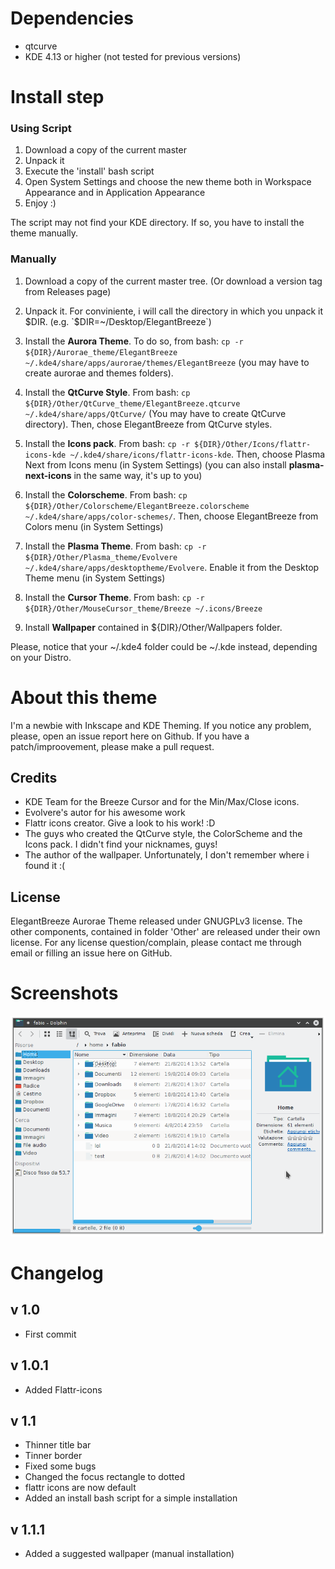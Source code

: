 Dependencies
==============
* qtcurve
* KDE 4.13 or higher (not tested for previous versions)

Install step
==============
### Using Script
1. Download a copy of the current master
2. Unpack it
3. Execute the 'install' bash script
4. Open System Settings and choose the new theme both in Workspace Appearance and in Application Appearance
5. Enjoy :)

The script may not find your KDE directory. If so, you have to install the theme manually.

### Manually
1. Download a copy of the current master tree. (Or download a version tag from Releases page)

2. Unpack it. For conviniente, i will call the directory in which you unpack it $DIR. (e.g. `$DIR=~/Desktop/ElegantBreeze`)

3. Install the **Aurora Theme**. To do so, from bash: `cp -r ${DIR}/Aurorae_theme/ElegantBreeze ~/.kde4/share/apps/aurorae/themes/ElegantBreeze` (you may have to create aurorae and themes folders).

4. Install the **QtCurve Style**. From bash: `cp ${DIR}/Other/QtCurve_theme/ElegantBreeze.qtcurve ~/.kde4/share/apps/QtCurve/` (You may have to create QtCurve directory). Then, chose ElegantBreeze from QtCurve styles.

5. Install the **Icons pack**. From bash: `cp -r ${DIR}/Other/Icons/flattr-icons-kde ~/.kde4/share/icons/flattr-icons-kde`. Then, choose Plasma Next from Icons menu (in System Settings) (you can also install **plasma-next-icons** in the same way, it's up to you)

6. Install the **Colorscheme**. From bash: `cp ${DIR}/Other/Colorscheme/ElegantBreeze.colorscheme ~/.kde4/share/apps/color-schemes/`. Then, choose ElegantBreeze from Colors menu (in System Settings)

7. Install the **Plasma Theme**. From bash: `cp -r ${DIR}/Other/Plasma_theme/Evolvere ~/.kde4/share/apps/desktoptheme/Evolvere`. Enable it from the Desktop Theme menu (in System Settings)

8. Install the **Cursor Theme**. From bash: `cp -r ${DIR}/Other/MouseCursor_theme/Breeze ~/.icons/Breeze`

9. Install **Wallpaper** contained in ${DIR}/Other/Wallpapers folder.

Please, notice that your ~/.kde4 folder could be ~/.kde instead, depending on your Distro.

About this theme
==============
I'm a newbie with Inkscape and KDE Theming. If you notice any problem, please, open an issue report here on Github.
If you have a patch/improovement, please make a pull request.

Credits
------
* KDE Team for the Breeze Cursor and for the Min/Max/Close icons.
* Evolvere's autor for his awesome work
* Flattr icons creator. Give a look to his work! :D
* The guys who created the QtCurve style, the ColorScheme and the Icons pack. I didn't find your nicknames, guys!
* The author of the wallpaper. Unfortunately, I don't remember where i found it :(

License
------
ElegantBreeze Aurorae Theme released under GNUGPLv3 license. The other components, contained in folder 'Other' are released under their own license. For any license question/complain, please contact me through email or filling an issue here on GitHub.

Screenshots
==============
![Screenshot1](/Screenshot1.png)

Changelog
==============

v 1.0
------
* First commit

v 1.0.1
------
* Added Flattr-icons

v 1.1
------
* Thinner title bar
* Tinner border
* Fixed some bugs
* Changed the focus rectangle to dotted
* flattr icons are now default
* Added an install bash script for a simple installation

v 1.1.1
------
* Added a suggested wallpaper (manual installation)